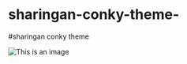 # sharingan-conky-theme-

#sharingan conky theme 

![This is an image](https://cra.gov.ye/image/1.jpg)
